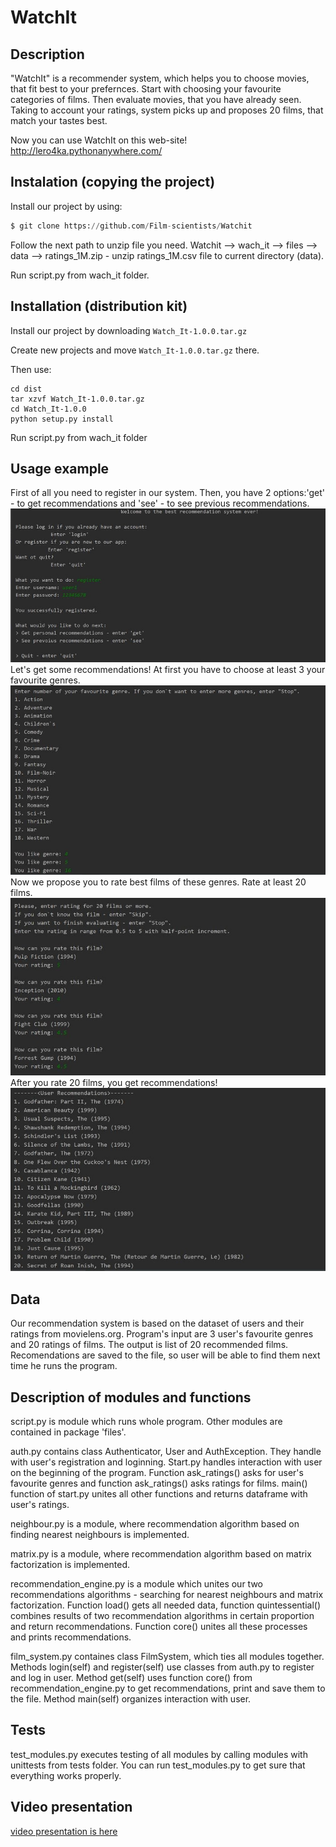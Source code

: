 # WatchIt
## Description
"WatchIt" is a recommender system, which helps you to choose movies, that fit best to your prefernces. Start with choosing your
favourite categories of films. Then evaluate movies, that you have already seen. Taking to account your ratings, system picks up and 
proposes 20 films, that match your tastes best. 

Now you can use WatchIt on this web-site! http://lero4ka.pythonanywhere.com/
## Instalation (copying the project)
Install our project by using: 
```python
$ git clone https://github.com/Film-scientists/Watchit
```

Follow the next path to unzip file you need. Watchit --> wach_it --> files --> data --> ratings_1M.zip - unzip ratings_1M.csv file to current directory (data). 

Run script.py from wach_it folder. 

## Installation (distribution kit)
Install our project by downloading ``` Watch_It-1.0.0.tar.gz ```

Create new projects and move ``` Watch_It-1.0.0.tar.gz ``` there.

Then use:
```
cd dist
tar xzvf Watch_It-1.0.0.tar.gz
cd Watch_It-1.0.0
python setup.py install
```
Run script.py from wach_it folder

## Usage example
First of all you need to register in our system. Then, you have 2 options:'get' - to get recommendations and 'see' - to see previous recommendations. ![](images/start.jpg)
Let's get some recommendations! At first you have to choose at least 3 your favourite genres. ![](images/genres.jpg)
Now we propose you to rate best films of these genres. Rate at least 20 films. ![](images/rating.jpg)
After you rate 20 films, you get recommendations! ![](images/rec.jpg)
## Data 
Our recommendation system is based on the dataset of users and their ratings from movielens.org. Program's input are 3 user's favourite genres and 20 ratings of films. The output is list of 20 recommended films. Recomendations are saved to the file, so user will be able to find them next time he runs the program. 
## Description of modules and functions
script.py is module which runs whole program. Other modules are contained in package 'files'.

auth.py contains class Authenticator, User and AuthException. They handle with user's registration and loginning. Start.py handles interaction with user on the beginning of the program. Function ask_ratings() asks for user's favourite genres and function ask_ratings() asks ratings for films. main() function of start.py unites all other functions and returns dataframe with user's ratings. 

neighbour.py is a module, where recommendation algorithm based on finding nearest neighbours is implemented. 

matrix.py is a module, where recommendation algorithm based on matrix factorization is implemented. 


recommendation_engine.py is a module which unites our two recommendations algorithms - searching for nearest neighbours and matrix factorization. Function load() gets all needed data, function quintessential() combines results of two recommendation algorithms in certain proportion and return recommendations. Function core() unites all these processes and prints recommendations. 

film_system.py containes class FilmSystem, which ties all modules together. Methods login(self) and register(self) use classes from auth.py to register and log in user. Method get(self) uses function core() from recommendation_engine.py to get recommendations, print and save them to the file. Method main(self) organizes interaction with user.

## Tests
test_modules.py executes testing of all modules by calling modules with unittests from tests folder. You can run test_modules.py to get sure that everything works properly.

## Video presentation
[video presentation is here](https://www.youtube.com/watch?v=sYFv4N2ajDg&feature=youtu.be)
